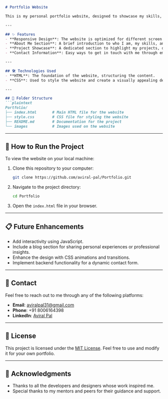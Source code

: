 
```markdown
# Portfolio Website

This is my personal portfolio website, designed to showcase my skills, projects, and professional journey. The website is built entirely using **HTML** and **CSS** for simplicity and elegance.

---

## ✨ Features
- **Responsive Design**: The website is optimized for different screen sizes, offering a seamless experience on desktop, tablet, and mobile devices.
- **About Me Section**: A brief introduction to who I am, my skills, and my career goals.
- **Project Showcase**: A dedicated section to highlight my projects, detailing my contributions and technologies used.
- **Contact Information**: Easy ways to get in touch with me through email, phone, or LinkedIn.

---

## 🛠️ Technologies Used
- **HTML**: The foundation of the website, structuring the content.
- **CSS**: Used to style the website and create a visually appealing design.

---

## 📁 Folder Structure
```plaintext
Portfolio/
├── index.html       # Main HTML file for the website
├── style.css        # CSS file for styling the website
├── README.md        # Documentation for the project
└── images           # Images used on the website
```

---

## 🚀 How to Run the Project
To view the website on your local machine:
1. Clone this repository to your computer:
   ```bash
   git clone https://github.com/aviral-pal/Portfolio.git
   ```
2. Navigate to the project directory:
   ```bash
   cd Portfolio
   ```
3. Open the `index.html` file in your browser.

---

## 📋 Future Enhancements
- Add interactivity using JavaScript.
- Include a blog section for sharing personal experiences or professional insights.
- Enhance the design with CSS animations and transitions.
- Implement backend functionality for a dynamic contact form.

---

## 📩 Contact
Feel free to reach out to me through any of the following platforms:
- **Email**: [aviralpal31@gmail.com](mailto:aviralpal31@gmail.com)
- **Phone**: +91 8006164398
- **LinkedIn**: [Aviral Pal](https://www.linkedin.com/in/aviral-pal/)

---

## 📄 License
This project is licensed under the [MIT License](LICENSE). Feel free to use and modify it for your own portfolio.

---

## 🙏 Acknowledgments
- Thanks to all the developers and designers whose work inspired me.
- Special thanks to my mentors and peers for their guidance and support.
```

